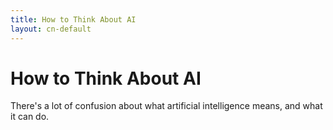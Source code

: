 ```yaml
---
title: How to Think About AI
layout: cn-default
---
```


# How to Think About AI

There's a lot of confusion about what artificial intelligence means, and what it can do. 
